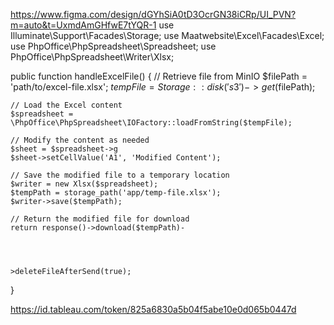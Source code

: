 https://www.figma.com/design/dGYhSiA0tD3OcrGN38iCRp/UI_PVN?m=auto&t=UxmdAmGHfwE7tYQR-1
use Illuminate\Support\Facades\Storage;
use Maatwebsite\Excel\Facades\Excel;
use PhpOffice\PhpSpreadsheet\Spreadsheet;
use PhpOffice\PhpSpreadsheet\Writer\Xlsx;

public function handleExcelFile()
{
    // Retrieve file from MinIO
    $filePath = 'path/to/excel-file.xlsx';
    $tempFile = Storage::disk('s3')->get($filePath);

    // Load the Excel content
    $spreadsheet = \PhpOffice\PhpSpreadsheet\IOFactory::loadFromString($tempFile);

    // Modify the content as needed
    $sheet = $spreadsheet->g
    $sheet->setCellValue('A1', 'Modified Content');

    // Save the modified file to a temporary location
    $writer = new Xlsx($spreadsheet);
    $tempPath = storage_path('app/temp-file.xlsx');
    $writer->save($tempPath);

    // Return the modified file for download
    return response()->download($tempPath)-
    
    
    
    
    >deleteFileAfterSend(true);
}





https://id.tableau.com/token/825a6830a5b04f5abe10e0d065b0447d
